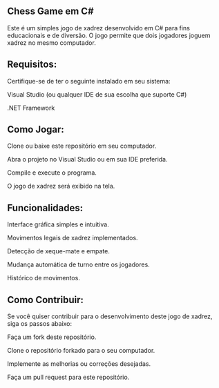 ## Chess Game em C#

Este é um simples jogo de xadrez desenvolvido em C# para fins educacionais e de diversão. O jogo permite que dois jogadores joguem xadrez no mesmo computador.


## Requisitos:
  
  Certifique-se de ter o seguinte instalado em seu sistema:
  
Visual Studio (ou qualquer IDE de sua escolha que suporte C#)

.NET Framework


## Como Jogar:

Clone ou baixe este repositório em seu computador.

Abra o projeto no Visual Studio ou em sua IDE preferida.

Compile e execute o programa.

O jogo de xadrez será exibido na tela.


## Funcionalidades:

Interface gráfica simples e intuitiva.

Movimentos legais de xadrez implementados.

Detecção de xeque-mate e empate.

Mudança automática de turno entre os jogadores.

Histórico de movimentos.


## Como Contribuir:

Se você quiser contribuir para o desenvolvimento deste jogo de xadrez, siga os passos abaixo:

Faça um fork deste repositório.

Clone o repositório forkado para o seu computador.

Implemente as melhorias ou correções desejadas.

Faça um pull request para este repositório.
